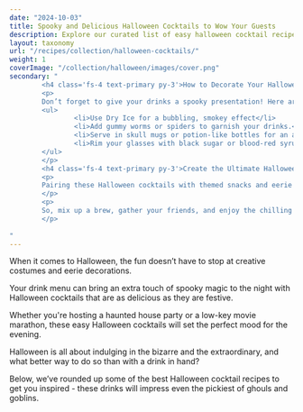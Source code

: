 ```yaml
---
date: "2024-10-03"
title: Spooky and Delicious Halloween Cocktails to Wow Your Guests
description: Explore our curated list of easy halloween cocktail recipes.
layout: taxonomy
url: "/recipes/collection/halloween-cocktails/"
weight: 1
coverImage: "/collection/halloween/images/cover.png"
secondary: "
        <h4 class='fs-4 text-primary py-3'>How to Decorate Your Halloween Cocktails</h4>
        <p>
        Don’t forget to give your drinks a spooky presentation! Here are some fun ways to decorate your Halloween cocktails:
        <ul>
                <li>Use Dry Ice for a bubbling, smokey effect</li>
                <li>Add gummy worms or spiders to garnish your drinks.</li>
                <li>Serve in skull mugs or potion-like bottles for an authentic Halloween vibe.</li>
                <li>Rim your glasses with black sugar or blood-red syrup for that extra spooky touch.</li>
        </ul>
        </p>
        <h4 class='fs-4 text-primary py-3'>Create the Ultimate Halloween Party Experience</h4>
        <p>
        Pairing these Halloween cocktails with themed snacks and eerie décor will make your event one to remember. Whether you go all out with a creepy cocktail bar or keep it simple with a signature drink, these recipes will ensure your Halloween night is a wickedly good time.
        </p>
        <p>
        So, mix up a brew, gather your friends, and enjoy the chilling vibes of the spookiest holiday of the year. Cheers to Halloween!
        </p>
       
"
---
```


When it comes to Halloween, the fun doesn’t have to stop at creative costumes and eerie decorations. 

Your drink menu can bring an extra touch of spooky magic to the night with Halloween cocktails that are as delicious as they are festive. 

Whether you're hosting a haunted house party or a low-key movie marathon, these easy Halloween cocktails will set the perfect mood for the evening.

Halloween is all about indulging in the bizarre and the extraordinary, and what better way to do so than with a drink in hand? 

Below, we’ve rounded up some of the best Halloween cocktail recipes to get you inspired - these drinks will impress even the pickiest of ghouls and goblins.

